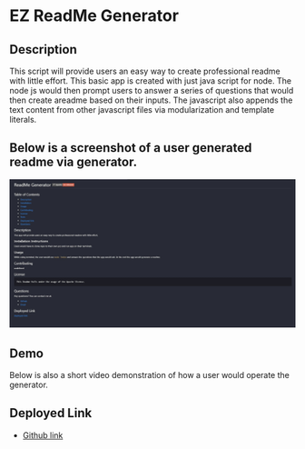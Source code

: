 # EZ ReadMe Generator 

## Description
This script will provide users an easy way to create professional readme with little effort. This basic app is created with just java script for node. The node js would then prompt users to answer a series of questions that would then create areadme based on their inputs. The javascript also appends the text content from other javascript files via modularization and template literals.

## Below is a screenshot of a user generated readme via generator.


![Screenshot of generated readme](./images/readmetest.jpg)

## Demo
Below is also a short video demonstration of how a user would operate the generator.


## Deployed Link
- [Github link](https://github.com/ArmandoUg/Homework-7)